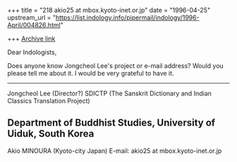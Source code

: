 +++
title = "218 akio25 at mbox.kyoto-inet.or.jp"
date = "1996-04-25"
upstream_url = "https://list.indology.info/pipermail/indology/1996-April/004826.html"

+++
[Archive link](https://list.indology.info/pipermail/indology/1996-April/004826.html)

Dear Indologists,

Does anyone know Jongcheol Lee's project or e-mail address?
Would you please tell me about it.
I would be very grateful to have it.

-----------------------------------------------------
Jongcheol Lee (Director?)
SDICTP (The Sanskrit Dictionary and Indian Classics 
Translation Project)

Department of Buddhist Studies, University of Uiduk, 
South Korea
-----------------------------------------------------


Akio MINOURA (Kyoto-city Japan)
E-mail: akio25 at mbox.kyoto-inet.or.jp





